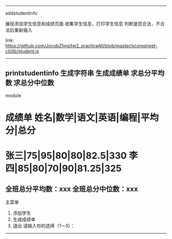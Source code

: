-----
addstudentinfo

展现添加学生信息和成绩页面
收集学生信息，打印学生信息
判断是否合法，不合法后重新输入

link:
https://github.com/JocobZling/tw2_practiceAll/blob/master/scoresheet-cli/lib/student.js

-----

printstudentinfo
生成字符串
生成成绩单
求总分平均数
求总分中位数
------
module

成绩单
姓名|数学|语文|英语|编程|平均分|总分 
========================
张三|75|95|80|80|82.5|330
李四|85|80|70|90|81.25|325
========================
全班总分平均数：xxx
全班总分中位数：xxx
-----

主菜单

1. 添加学生
2. 生成成绩单
3. 退出
请输入你的选择（1～3）：

------
